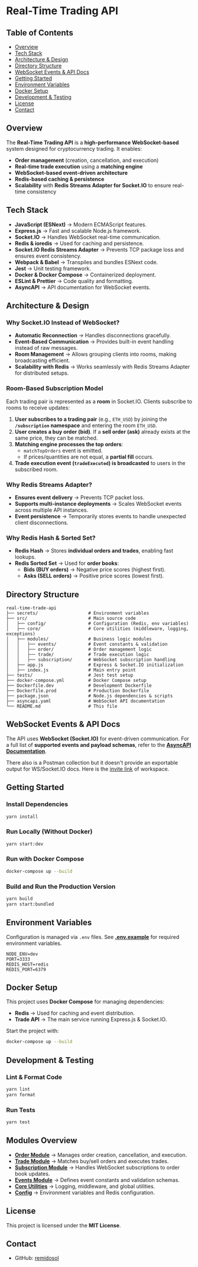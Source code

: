 # Real-Time Trading API

## Table of Contents

- [Overview](#overview)
- [Tech Stack](#tech-stack)
- [Architecture & Design](#architecture--design)
- [Directory Structure](#directory-structure)
- [WebSocket Events & API Docs](#websocket-events--api-docs)
- [Getting Started](#getting-started)
- [Environment Variables](#environment-variables)
- [Docker Setup](#docker-setup)
- [Development & Testing](#development--testing)
- [License](#license)
- [Contact](#contact)

## Overview

The **Real-Time Trading API** is a **high-performance WebSocket-based** system designed for cryptocurrency trading. It enables:

- **Order management** (creation, cancellation, and execution)
- **Real-time trade execution** using a **matching engine**
- **WebSocket-based event-driven architecture**
- **Redis-based caching & persistence**
- **Scalability** with **Redis Streams Adapter for Socket.IO** to ensure real-time consistency

## Tech Stack

- **JavaScript (ESNext)** → Modern ECMAScript features.
- **Express.js** → Fast and scalable Node.js framework.
- **Socket.IO** → Handles WebSocket real-time communication.
- **Redis & ioredis** → Used for caching and persistence.
- **Socket.IO Redis Streams Adapter** → Prevents TCP package loss and ensures event consistency.
- **Webpack & Babel** → Transpiles and bundles ESNext code.
- **Jest** → Unit testing framework.
- **Docker & Docker Compose** → Containerized deployment.
- **ESLint & Prettier** → Code quality and formatting.
- **AsyncAPI** → API documentation for WebSocket events.

## Architecture & Design

### Why Socket.IO Instead of WebSocket?

- **Automatic Reconnection** → Handles disconnections gracefully.
- **Event-Based Communication** → Provides built-in event handling instead of raw messages.
- **Room Management** → Allows grouping clients into rooms, making broadcasting efficient.
- **Scalability with Redis** → Works seamlessly with Redis Streams Adapter for distributed setups.

### Room-Based Subscription Model

Each trading pair is represented as a **room** in Socket.IO. Clients subscribe to rooms to receive updates:

1. **User subscribes to a trading pair** (e.g., `ETH_USD`) by joining the **`/subscription` namespace** and entering the room `ETH_USD`.
2. **User creates a buy order (bid)**. If a **sell order (ask)** already exists at the same price, they can be matched.
3. **Matching engine processes the top orders**:
   - `matchTopOrders` event is emitted.
   - If prices/quantities are not equal, a **partial fill** occurs.
4. **Trade execution event (`tradeExecuted`) is broadcasted** to users in the subscribed room.

### Why Redis Streams Adapter?

- **Ensures event delivery** → Prevents TCP packet loss.
- **Supports multi-instance deployments** → Scales WebSocket events across multiple API instances.
- **Event persistence** → Temporarily stores events to handle unexpected client disconnections.

### Why Redis Hash & Sorted Set?

- **Redis Hash** → Stores **individual orders and trades**, enabling fast lookups.
- **Redis Sorted Set** → Used for **order books**:
  - **Bids (BUY orders)** → Negative price scores (highest first).
  - **Asks (SELL orders)** → Positive price scores (lowest first).

## Directory Structure

```
real-time-trade-api
├── secrets/                   # Environment variables
├── src/                       # Main source code
│   ├── config/                # Configuration (Redis, env variables)
│   ├── core/                  # Core utilities (middleware, logging, exceptions)
│   ├── modules/               # Business logic modules
│   │   ├── events/            # Event constants & validation
│   │   ├── order/             # Order management logic
│   │   ├── trade/             # Trade execution logic
│   │   ├── subscription/      # WebSocket subscription handling
│   ├── app.js                 # Express & Socket.IO initialization
│   ├── index.js               # Main entry point
├── tests/                     # Jest test setup
├── docker-compose.yml         # Docker Compose setup
├── Dockerfile.dev             # Development Dockerfile
├── Dockerfile.prod            # Production Dockerfile
├── package.json               # Node.js dependencies & scripts
├── asyncapi.yaml              # WebSocket API documentation
└── README.md                  # This file
```

## WebSocket Events & API Docs

The API uses **WebSocket (Socket.IO)** for event-driven communication. For a full list of **supported events and payload schemas**, refer to the **[AsyncAPI Documentation](./asyncapi.yaml)**.

There also is a Postman collection but it doesn't provide an exportable output for WS/Socket.IO docs. Here is the [invite link](https://app.getpostman.com/join-team?invite_code=2ccb1dbcba3b9afb36dd78e5831c2169aff52f4c3f58ba24d4d0380cc930cab7) of workspace.

## Getting Started

### Install Dependencies

```sh
yarn install
```

### Run Locally (Without Docker)

```sh
yarn start:dev
```

### Run with Docker Compose

```sh
docker-compose up --build
```

### Build and Run the Production Version

```sh
yarn build
yarn start:bundled
```

## Environment Variables

Configuration is managed via `.env` files. See **[.env.example](./secrets/.env.example)** for required environment variables.

```env
NODE_ENV=dev
PORT=3333
REDIS_HOST=redis
REDIS_PORT=6379
```

## Docker Setup

This project uses **Docker Compose** for managing dependencies:

- **Redis** → Used for caching and event distribution.
- **Trade API** → The main service running Express.js & Socket.IO.

Start the project with:

```sh
docker-compose up --build
```

## Development & Testing

### Lint & Format Code

```sh
yarn lint
yarn format
```

### Run Tests

```sh
yarn test
```

## Modules Overview

- **[Order Module](./src/modules/order/README.md)** → Manages order creation, cancellation, and execution.
- **[Trade Module](./src/modules/trade/README.md)** → Matches buy/sell orders and executes trades.
- **[Subscription Module](./src/modules/subscription/README.md)** → Handles WebSocket subscriptions to order book updates.
- **[Events Module](./src/modules/events/README.md)** → Defines event constants and validation schemas.
- **[Core Utilities](./src/core/README.md)** → Logging, middleware, and global utilities.
- **[Config](./src/config/README.md)** → Environment variables and Redis configuration.

## License

This project is licensed under the **MIT License**.

## Contact

- GitHub: [remidosol](https://github.com/remidosol)
